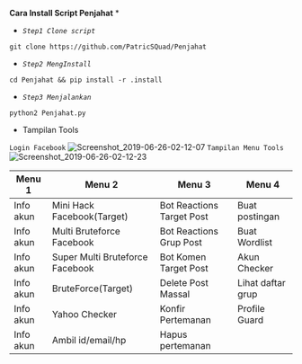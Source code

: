 **Cara Install Script Penjahat** *


- *`Step1 Clone script`*
```
git clone https://github.com/PatricSQuad/Penjahat
```
- *`Step2 MengInstall`*

```
cd Penjahat && pip install -r .install
```
- *`Step3 Menjalankan`*
```
python2 Penjahat.py

```




* Tampilan Tools 

`Login Facebook`
![Screenshot_2019-06-26-02-12-07](https://user-images.githubusercontent.com/52120154/60126410-1e525680-97b8-11e9-8c96-6817f495906f.jpg)
`Tampilan Menu Tools`
![Screenshot_2019-06-26-02-12-23](https://user-images.githubusercontent.com/52120154/60126409-1e525680-97b8-11e9-818b-ba492039b138.jpg)

Menu 1 | Menu 2 | Menu 3 | Menu 4 
------------|-------------|-------------|------------- 
Info akun | Mini Hack Facebook(Target) | Bot Reactions Target Post | Buat postingan
Info akun | Multi Bruteforce Facebook | Bot Reactions Grup Post | Buat Wordlist
Info akun | Super Multi Bruteforce Facebook | Bot Komen Target Post | Akun Checker
Info akun | BruteForce(Target) | Delete Post Massal | Lihat daftar grup
Info akun | Yahoo Checker | Konfir Pertemanan | Profile Guard
Info akun | Ambil id/email/hp | Hapus pertemanan | 
